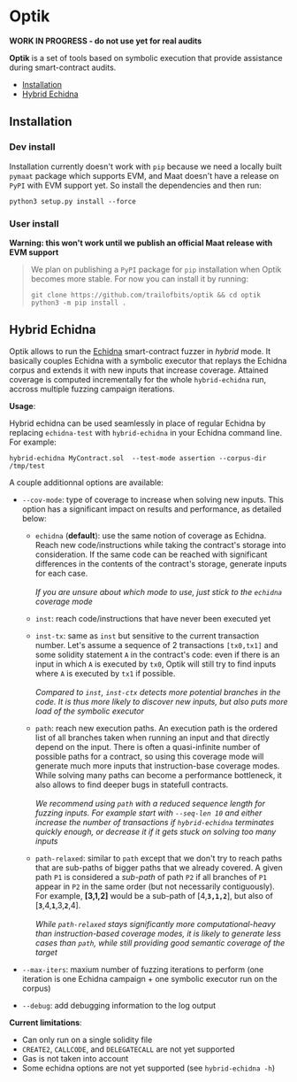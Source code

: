 # Optik
**WORK IN PROGRESS - do not use yet for real audits**

**Optik** is a set of tools based on symbolic execution that provide
assistance during smart-contract audits.

- [Installation](#installation)
- [Hybrid Echidna](#hybrid-echidna)

## Installation

### Dev install
Installation currently doesn't work with `pip` because we need a locally built `pymaat` package which supports EVM, and Maat doesn't have a release on `PyPI` with EVM support yet. So install the dependencies and then run:

```
python3 setup.py install --force 
```

### User install

**Warning: this won't work until we publish an official Maat release with EVM support**

> We plan on publishing a `PyPI` package for `pip` installation when Optik becomes more stable.
> For now you can install it by running:
> 
> ```
> git clone https://github.com/trailofbits/optik && cd optik
> python3 -m pip install .
> ```

## Hybrid Echidna
Optik allows to run the [Echidna](https://github.com/crytic/echidna) smart-contract fuzzer in _hybrid_ mode. It basically couples Echidna with a symbolic executor that replays the Echidna corpus and extends it with new inputs that increase coverage. Attained coverage is computed incrementally for the whole `hybrid-echidna` run, accross multiple fuzzing campaign iterations.

**Usage**:

Hybrid echidna can be used seamlessly in place of regular Echidna by replacing `echidna-test` with `hybrid-echidna` in your Echidna command line. 
For example: 

```
hybrid-echidna MyContract.sol  --test-mode assertion --corpus-dir /tmp/test
```

A couple additionnal options are available:

- `--cov-mode`: type of coverage to increase when solving new inputs. This option has a significant impact on results and performance, as detailed below:

  - `echidna` (**default**): use the same notion of coverage as Echidna. Reach new code/instructions while taking the contract's storage into consideration. If the same code can be reached with significant differences in the contents of the contract's storage, generate inputs for each case.<br><br>
  <i>If you are unsure about which mode to use, just stick to the `echidna` coverage mode</i>

  - `inst`: reach code/instructions that have never been executed yet

  - `inst-tx`: same as `inst` but sensitive to the current transaction number. Let's assume a sequence of 2 transactions `[tx0,tx1]` and some solidity statement `A` in the contract's code: even if there is an input in which `A` is executed by `tx0`, Optik will still try to find inputs where `A` is executed by `tx1` if possible. <br><br> 
    <i>Compared to `inst`, `inst-ctx` detects more potential branches in the code. It is thus more likely to discover new inputs, but also puts more load of the symbolic executor</i>
  
  - `path`: reach new execution paths. An execution path is the ordered list of all branches taken when running an input and that directly depend on the input. There is often a quasi-infinite number of possible paths for a contract, so using this coverage mode will generate much more inputs that instruction-base coverage modes. While solving many paths can become a performance bottleneck, it also allows to find deeper bugs in statefull contracts. <br><br>
    <i>We recommend using `path` with a reduced sequence length for fuzzing inputs. For example start with `--seq-len 10` and either increase the number of transactions if `hybrid-echidna` terminates quickly enough, or decrease it if it gets stuck on solving too many inputs</i>
  
  - `path-relaxed`: similar to `path` except that we don't try to reach paths that are sub-paths of bigger paths that we already covered. A given path `P1` is considered a _sub-path_ of path `P2` if all branches of `P1` appear in `P2` in the same order (but not necessarily contiguously). For example, **[3,1,2]** would be a sub-path of [4,**`3,1,2`**], but also of [**`3`**,4,**`1`**,3,**`2`**,4]. <br><br> 
     <i>While `path-relaxed` stays significantly more computational-heavy than instruction-based coverage modes, it is likely to generate less cases than `path`, while still providing good semantic coverage of the target</i>

- `--max-iters`: maxium number of fuzzing iterations to perform (one iteration is one Echidna campaign + one symbolic executor run on the corpus)

- `--debug`: add debugging information to the log output

**Current limitations**:

- Can only run on a single solidity file
- `CREATE2`, `CALLCODE`, and `DELEGATECALL` are not yet supported
- Gas is not taken into account
- Some echidna options are not yet supported (see `hybrid-echidna -h`)
